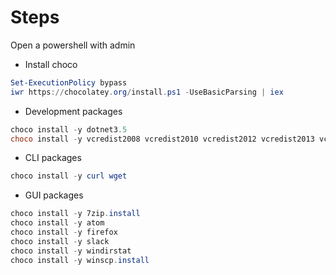 # Steps

Open a powershell with admin

* Install choco

```ps1
Set-ExecutionPolicy bypass
iwr https://chocolatey.org/install.ps1 -UseBasicParsing | iex
```

* Development packages

```ps1
choco install -y dotnet3.5
choco install -y vcredist2008 vcredist2010 vcredist2012 vcredist2013 vcredist2015
```

* CLI packages

```ps1
choco install -y curl wget
```

* GUI packages

```ps1
choco install -y 7zip.install
choco install -y atom
choco install -y firefox
choco install -y slack
choco install -y windirstat
choco install -y winscp.install  
```
